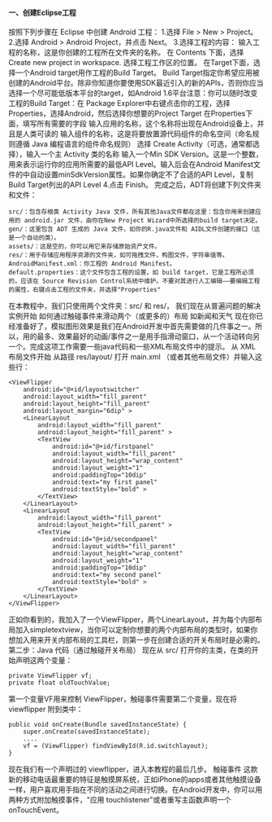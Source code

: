 #### 一、创建Eclipse工程
按照下列步骤在 Eclipse 中创建 Android 工程：
1.选择 File > New > Project。
2.选择 Android > Android Project，并点击 Next。
3.选择工程的内容：
输入工程的名称，这是你创建的工程所在文件夹的名称。
在 Contents 下面，选择 Create new project in workspace. 选择工程工作区的位置。
在Target下面，选择一个Android target用作工程的Build Target。
Build Target指定你希望应用被创建的Android平台。除非你知道你要使用SDK最近引入的新的APIs，否则你应当选择一个尽可能低版本平台的target，如Android 1.6平台注意：你可以随时改变工程的Build Target：在 Package Explorer中右键点击你的工程，选择Properties，选择Android，然后选择你想要的Project Target
在Properties下面，填写所有需要的字段
输入应用的名称，这个名称将出现在Android设备上，并且是人类可读的
输入组件的名称，这是将要放置源代码组件的命名空间（命名规则遵循 Java 编程语言的组件命名规则）
选择 Create Activity（可选，通常都选择），输入一个主 Activity 类的名称
输入一个Min SDK Version。这是一个整数，用来表示运行你的应用所需要的最低API Level。输入后会在Android Manifest文件的中自动设置minSdkVersion属性。如果你确定不了合适的API Level，复制Build Target列出的API Level
4.点击 Finish。
完成之后，ADT将创建下列文件夹和文件：
```  
src/：包含存根类 Activity Java 文件，所有其他Java文件都在这里：包含你用来创建应用的 android.jar 文件，由你在New Project Wizard中所选择的build target决定。
gen/：这里包含 ADT 生成的 Java 文件，如你的R.java文件和 AIDL文件创建的接口（这是一个自动的类）。
assets/：这是空的，你可以用它来存储原始资产文件。
res/：用于存储应用程序资源的文件夹，如可拖拽文件，构图文件，字符串值等。
AndroidManifest.xml：你工程的 Android Manifest。
default.properties：这个文件包含工程的设置，如 build target，它是工程所必须的，应该在 Source Revision Control系统中维护。不要对其进行人工编辑——要编辑工程的属性，右键点击工程的文件夹，并选择"Properties"
```
在本教程中，我们只使用两个文件夹：src/ 和 res/， 我们现在从普遍问题的解决实例开始
如何通过触碰事件来滑动两个（或更多的）布局 如新闻和天气
现在你已经准备好了，模拟图形效果是我们在Android开发中首先需要做的几件事之一。所以，用的最多、效果最好的动画/事件之一是用手指滑动窗口，从一个活动转向另一个。完成这项工作需要一些java代码和一些XML布局文件中的提示。
从 XML 布局文件开始
从路径 res/layout/ 打开 main.xml （或者其他布局文件）并输入这些行：
```  
<ViewFlipper
    android:id="@+id/layoutswitcher"
    android:layout_width="fill_parent"
    android:layout_height="fill_parent"
    android:layout_margin="6dip" >
    <LinearLayout
        android:layout_width="fill_parent"
        android:layout_height="fill_parent" >
        <TextView
            android:id="@+id/firstpanel"
            android:layout_width="fill_parent"
            android:layout_height="wrap_content"
            android:layout_weight="1"
            android:paddingTop="10dip"
            android:text="my first panel"
            android:textStyle="bold" >
        </TextView>
    </LinearLayout>
    <LinearLayout
        android:layout_width="fill_parent"
        android:layout_height="fill_parent" >
        <TextView
            android:id="@+id/secondpanel"
            android:layout_width="fill_parent"
            android:layout_height="wrap_content"
            android:layout_weight="1"
            android:paddingTop="10dip"
            android:text="my second panel"
            android:textStyle="bold" >
        </TextView>
    </LinearLayout>
</ViewFlipper>
```
正如你看到的，我加入了一个ViewFlipper，两个LinearLayout，并为每个内部布局加入simpletextview，当你可以定制你想要的两个内部布局的类型时，如果你想加入用来开关内部布局的工具栏，则第一步在创建合适的开关布局时是必需的。
第二步：Java 代码（通过触碰开关布局）
现在从 src/ 打开你的主类，在类的开始声明这两个变量：
```  
private ViewFlipper vf;
private float oldTouchValue; 
```
第一个变量VF用来控制 ViewFlipper，触碰事件需要第二个变量，现在将 viewflipper 附到类中：
```  
public void onCreate(Bundle savedInstanceState) {
	super.onCreate(savedInstanceState);
	....
	vf = (ViewFlipper) findViewById(R.id.switchlayout);
} 
```
现在我们有一个声明过的 viewflipper，进入本教程的最后几步。
触碰事件
这款新的移动电话最重要的特征是触摸屏系统，正如iPhone的apps或者其他触摸设备一样，用户喜欢用手指在不同的活动之间进行切换。在Android开发中，你可以用两种方式附加触摸事件，"应用 touchlistener"或者重写主函数声明一个onTouchEvent。
